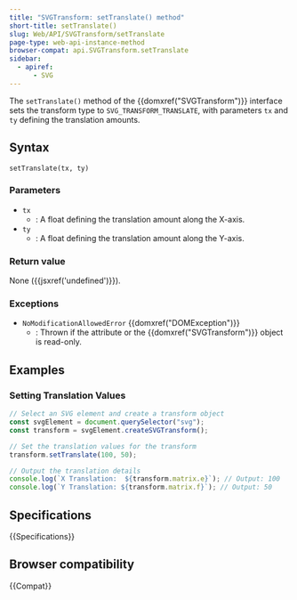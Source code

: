 ```yaml
---
title: "SVGTransform: setTranslate() method"
short-title: setTranslate()
slug: Web/API/SVGTransform/setTranslate
page-type: web-api-instance-method
browser-compat: api.SVGTransform.setTranslate
sidebar:
  - apiref:
      - SVG
---
```


The `setTranslate()` method of the {{domxref("SVGTransform")}} interface sets the transform type to `SVG_TRANSFORM_TRANSLATE`, with parameters `tx` and `ty` defining the translation amounts.

## Syntax

```js-nolint
setTranslate(tx, ty)
```

### Parameters

- `tx`
  - : A float defining the translation amount along the X-axis.
- `ty`
  - : A float defining the translation amount along the Y-axis.

### Return value

None ({{jsxref('undefined')}}).

### Exceptions

- `NoModificationAllowedError` {{domxref("DOMException")}}
  - : Thrown if the attribute or the {{domxref("SVGTransform")}} object is read-only.

## Examples

### Setting Translation Values

```js
// Select an SVG element and create a transform object
const svgElement = document.querySelector("svg");
const transform = svgElement.createSVGTransform();

// Set the translation values for the transform
transform.setTranslate(100, 50);

// Output the translation details
console.log(`X Translation:  ${transform.matrix.e}`); // Output: 100
console.log(`Y Translation: ${transform.matrix.f}`); // Output: 50
```

## Specifications

{{Specifications}}

## Browser compatibility

{{Compat}}
